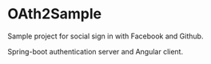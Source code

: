 # OAth2Sample

Sample project for social sign in with Facebook and Github.
 
Spring-boot authentication server and Angular client.